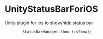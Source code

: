 # UnityStatusBarForiOS
Unity plugin for ios to show/hide status bar 

```
		StatusBarManager.Show (isShow);
```
